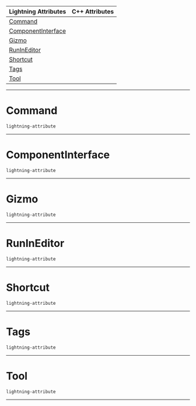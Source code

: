 |Lightning Attributes|C++ Attributes|
|---|---|
|[ Command](https://plasmaengine.github.io/PlasmaDocs/Plasma1/C++/code_reference/attribute_reference/object_attribute_reference.md#command)| |
|[ ComponentInterface](https://plasmaengine.github.io/PlasmaDocs/Plasma1/C++/code_reference/attribute_reference/object_attribute_reference.md#componentinterface)| |
|[ Gizmo](https://plasmaengine.github.io/PlasmaDocs/Plasma1/C++/code_reference/attribute_reference/object_attribute_reference.md#gizmo)| |
|[ RunInEditor](https://plasmaengine.github.io/PlasmaDocs/Plasma1/C++/code_reference/attribute_reference/object_attribute_reference.md#runineditor)| |
|[ Shortcut](https://plasmaengine.github.io/PlasmaDocs/Plasma1/C++/code_reference/attribute_reference/object_attribute_reference.md#shortcut)| |
|[ Tags](https://plasmaengine.github.io/PlasmaDocs/Plasma1/C++/code_reference/attribute_reference/object_attribute_reference.md#tags)| |
|[ Tool](https://plasmaengine.github.io/PlasmaDocs/Plasma1/C++/code_reference/attribute_reference/object_attribute_reference.md#tool)| |



---  
 #  Command

 `lightning-attribute`


---  
 #  ComponentInterface

 `lightning-attribute`


---  
 #  Gizmo

 `lightning-attribute`


---  
 #  RunInEditor

 `lightning-attribute`


---  
 #  Shortcut

 `lightning-attribute`


---  
 #  Tags

 `lightning-attribute`


---  
 #  Tool

 `lightning-attribute`


---  
 

 